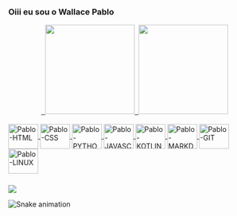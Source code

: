 ### Oiii eu sou o Wallace Pablo ###

<div align="center">  <a href="https://github.com/PabloJ4">  <img height="180em" src="https://github-readme-stats.vercel.app/api?username=PabloJ4&show_icons=true&theme=dark&include_all_commits=true&count_private=true"/>  <img height="180em" src="https://github-readme-stats.vercel.app/api/top-langs/?username=PabloJ4&layout=compact&langs_count=7&theme=dracula"/></div><div style="display: inline_block"><br> 
<img align="center" alt="Pablo-HTML" height="50" width="60" src="https://img.shields.io/badge/HTML-239120?style=for-the-badge&logo=html5&logoColor=white">
<img align="center" alt="Pablo-CSS" height="50" width="60" src="https://img.shields.io/badge/CSS3-1572B6?style=for-the-badge&logo=css3&logoColor=white">
<img align="center" alt="Pablo-PYTHON" height="50" width="60" src="https://img.shields.io/badge/Python-3776AB?style=for-the-badge&logo=python&logoColor=white">
<img align="center" alt="Pablo-JAVASCRIPT" height="50" width="60" src="https://img.shields.io/badge/JavaScript-F7DF1E?style=for-the-badge&logo=javascript&logoColor=black">
<img align="center" alt="Pablo-KOTLIN" height="50" width="60" src="https://img.shields.io/badge/Kotlin-0095D5?&style=for-the-badge&logo=kotlin&logoColor=white">
<img align="center" alt="Pablo-MARKDOWN" height="50" width="60" src="https://img.shields.io/badge/Markdown-000000?style=for-the-badge&logo=markdown&logoColor=white">
<img align="center" alt="Pablo-GIT" height="50" width="60" src="https://img.shields.io/badge/GIT-E44C30?style=for-the-badge&logo=git&logoColor=white">
<img align="center" alt="Pablo-LINUX" height="50" width="60" src="https://img.shields.io/badge/Linux-FCC624?style=for-the-badge&logo=linux&logoColor=black">




</div>

###



<div>
 <a href="https://www.linkedin.com/in/wallace-pablo-dos-santos-5573689a/" target="_blank"><img src="https://img.shields.io/badge/-LinkedIn-%230077B5?style=for-the-badge&logo=linkedin&logoColor=white" target="_blank"></a> 

![Snake animation](https://github.com/PabloJ4/PabloJ4/blob/output/github-contribution-grid-snake.svg)
</div>

